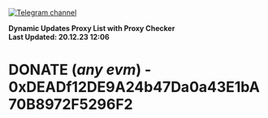 [![Telegram channel](https://img.shields.io/endpoint?url=https://runkit.io/damiankrawczyk/telegram-badge/branches/master?url=https://t.me/n4z4v0d)](https://t.me/n4z4v0d) 

**Dynamic Updates Proxy List with Proxy Checker**  
**Last Updated: 20.12.23 12:06**

# DONATE (_any evm_) - 0xDEADf12DE9A24b47Da0a43E1bA70B8972F5296F2
